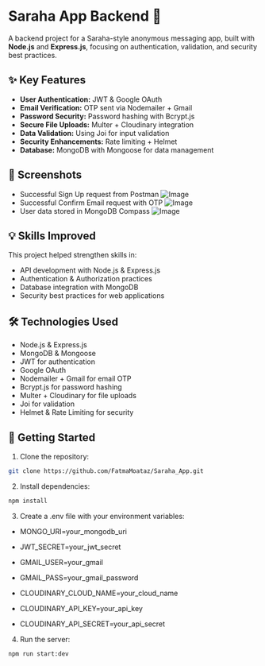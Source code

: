 # Saraha App Backend 🚀

A backend project for a Saraha-style anonymous messaging app, built with **Node.js** and **Express.js**, focusing on authentication, validation, and security best practices.  

## ✨ Key Features
- **User Authentication:** JWT & Google OAuth  
- **Email Verification:** OTP sent via Nodemailer + Gmail  
- **Password Security:** Password hashing with Bcrypt.js  
- **Secure File Uploads:** Multer + Cloudinary integration  
- **Data Validation:** Using Joi for input validation  
- **Security Enhancements:** Rate limiting + Helmet  
- **Database:** MongoDB with Mongoose for data management  

## 📸 Screenshots
- Successful Sign Up request from Postman
 ![Image](https://github.com/user-attachments/assets/c71cec9e-50bf-4c4b-8ff4-abe950644066)
- Successful Confirm Email request with OTP
  ![Image](https://github.com/user-attachments/assets/2548d6ec-39f4-4528-a868-c39de4748713)
- User data stored in MongoDB Compass
  ![Image](https://github.com/user-attachments/assets/c43149a4-2a1f-47d5-9b76-ded54d9d2173)

## 💡 Skills Improved
This project helped strengthen skills in:
- API development with Node.js & Express.js  
- Authentication & Authorization practices  
- Database integration with MongoDB  
- Security best practices for web applications  

## 🛠️ Technologies Used
- Node.js & Express.js  
- MongoDB & Mongoose  
- JWT for authentication  
- Google OAuth  
- Nodemailer + Gmail for email OTP  
- Bcrypt.js for password hashing  
- Multer + Cloudinary for file uploads  
- Joi for validation  
- Helmet & Rate Limiting for security  

## 🚀 Getting Started
1. Clone the repository:

 ```bash
git clone https://github.com/FatmaMoataz/Saraha_App.git
```

2. Install dependencies:

```bash
npm install
```

3. Create a .env file with your environment variables:

- MONGO_URI=your_mongodb_uri

- JWT_SECRET=your_jwt_secret

- GMAIL_USER=your_gmail

- GMAIL_PASS=your_gmail_password

- CLOUDINARY_CLOUD_NAME=your_cloud_name

- CLOUDINARY_API_KEY=your_api_key

- CLOUDINARY_API_SECRET=your_api_secret

4. Run the server:

```bash
npm run start:dev
```
